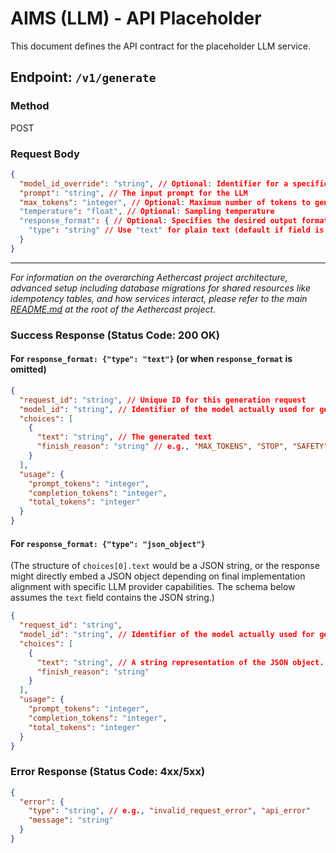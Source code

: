 # AIMS (LLM) - API Placeholder

This document defines the API contract for the placeholder LLM service.

## Endpoint: `/v1/generate`

### Method
POST

### Request Body
```json
{
  "model_id_override": "string", // Optional: Identifier for a specific LLM to use (e.g., "gemini-1.5-pro-latest"). Also accepts "model" as an alias. If not provided, a service default is used.
  "prompt": "string", // The input prompt for the LLM
  "max_tokens": "integer", // Optional: Maximum number of tokens to generate
  "temperature": "float", // Optional: Sampling temperature
  "response_format": { // Optional: Specifies the desired output format.
    "type": "string" // Use "text" for plain text (default if field is omitted), or "json_object" for structured JSON output (if supported by the model).
  }
}
```

---

*For information on the overarching Aethercast project architecture, advanced setup including database migrations for shared resources like idempotency tables, and how services interact, please refer to the main [README.md](../../../README.md) at the root of the Aethercast project.*

### Success Response (Status Code: 200 OK)

#### For `response_format: {"type": "text"}` (or when `response_format` is omitted)
```json
{
  "request_id": "string", // Unique ID for this generation request
  "model_id": "string", // Identifier of the model actually used for generation (e.g., "gemini-1.0-pro").
  "choices": [
    {
      "text": "string", // The generated text
      "finish_reason": "string" // e.g., "MAX_TOKENS", "STOP", "SAFETY"
    }
  ],
  "usage": {
    "prompt_tokens": "integer",
    "completion_tokens": "integer",
    "total_tokens": "integer"
  }
}
```

#### For `response_format: {"type": "json_object"}`
(The structure of `choices[0].text` would be a JSON string, or the response might directly embed a JSON object depending on final implementation alignment with specific LLM provider capabilities. The schema below assumes the `text` field contains the JSON string.)
```json
{
  "request_id": "string",
  "model_id": "string", // Identifier of the model actually used for generation.
  "choices": [
    {
      "text": "string", // A string representation of the JSON object. Some LLMs might place the object directly here.
      "finish_reason": "string"
    }
  ],
  "usage": {
    "prompt_tokens": "integer",
    "completion_tokens": "integer",
    "total_tokens": "integer"
  }
}
```

### Error Response (Status Code: 4xx/5xx)
```json
{
  "error": {
    "type": "string", // e.g., "invalid_request_error", "api_error"
    "message": "string"
  }
}
```
